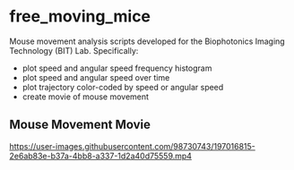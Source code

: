 # free_moving_mice
Mouse movement analysis scripts developed for the Biophotonics Imaging Technology (BIT) Lab. Specifically:

- plot speed and angular speed frequency histogram
- plot speed and angular speed over time
- plot trajectory color-coded by speed or angular speed
- create movie of mouse movement

## Mouse Movement Movie
https://user-images.githubusercontent.com/98730743/197016815-2e6ab83e-b37a-4bb8-a337-1d2a40d75559.mp4

